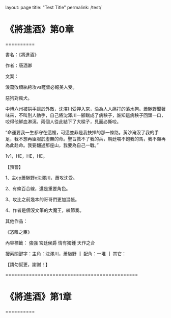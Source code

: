 layout: page
title: "Test Title"
permalink: /test/

# 《將進酒》第0章

==========

書名：《將進酒》

作者：唐酒卿

文案：

浪蕩敗類紈絝攻vs睚眥必報美人受。

惡狗對瘋犬。

中博六州被拱手讓於外敵，沈澤川受押入京，淪為人人痛打的落水狗。蕭馳野聞著味來，不叫別人動手，自己將沈澤川一腳踹成了病秧子，誰知這病秧子回頭一口，咬得他鮮血淋漓。兩個人從此結下了大樑子，見面必撕咬。

“命運要我一生都守在這裡，可這並非是我抉擇的那一條路。黃沙淹沒了我的手足，我不想再臣服於虛無的命。聖旨救不了我的兵，朝廷喂不飽我的馬，我不願再為此赴命。我要翻過那座山，我要為自己一戰。” 

1v1，HE，HE，HE。

【預警】

1、主cp蕭馳野x沈澤川，蕭攻沈受。

2、有條百合線，還是重要角色。

3、攻比之前幾本的哥哥們更加混帳。

4、作者是個沒文筆的大魔王，練節奏。

其他作品：

《恣睢之臣》

內容標籤： 強強 宮廷侯爵 情有獨鍾 天作之合 

搜索關鍵字：主角：沈澤川，蕭馳野 ┃ 配角：一堆 ┃ 其它：

【請勿幫更，謝謝！】

=============================================

# 《將進酒》第1章

==========
